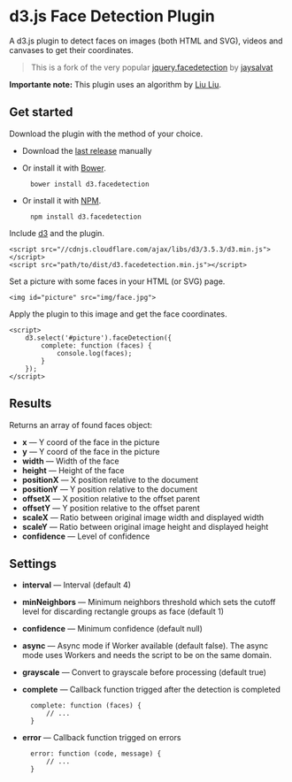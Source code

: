 d3.js Face Detection Plugin
============================

A d3.js plugin to detect faces on images (both HTML and SVG), videos and canvases to get their coordinates.

> This is a fork of the very popular [jquery.facedetection](http://facedetection.jaysalvat.com) by [jaysalvat](https://github.com/jaysalvat)

**Importante note:** This plugin uses an algorithm by [Liu Liu](http://liuliu.me/).

Get started
-----------

Download the plugin with the method of your choice.

- Download the [last release](https://github.com/nicksrandall/d3.facedetection/archive/v3.0.0.tar.gz) manually
- Or install it with [Bower](http://bower.io/).

        bower install d3.facedetection

- Or install it with [NPM](https://www.npmjs.org/package/d3.facedetection).

        npm install d3.facedetection

Include [d3](https://github.com/mbostock/d3/releases/download/v3.5.3/d3.zip) and the plugin.

    <script src="//cdnjs.cloudflare.com/ajax/libs/d3/3.5.3/d3.min.js"></script> 
    <script src="path/to/dist/d3.facedetection.min.js"></script> 

Set a picture with some faces in your HTML (or SVG) page.

    <img id="picture" src="img/face.jpg">

Apply the plugin to this image and get the face coordinates.

    <script>
        d3.select('#picture').faceDetection({
            complete: function (faces) {
                console.log(faces);
            }
        });
    </script> 

Results
-------

Returns an array of found faces object:

- **x** — Y coord of the face in the picture
- **y** — Y coord of the face in the picture
- **width** — Width of the face
- **height** — Height of the face
- **positionX** — X position relative to the document
- **positionY** — Y position relative to the document
- **offsetX** — X position relative to the offset parent
- **offsetY** — Y position relative to the offset parent
- **scaleX** — Ratio between original image width and displayed width
- **scaleY** — Ratio between original image height and displayed height
- **confidence** — Level of confidence

Settings
--------
- **interval** — Interval (default 4)
- **minNeighbors** — Minimum neighbors threshold which sets the cutoff level for discarding rectangle groups as face (default 1)
- **confidence** — Minimum confidence (default null)
- **async** — Async mode if Worker available (default false). The async mode uses Workers and needs the script to be on the same domain.
- **grayscale** — Convert to grayscale before processing (default true)
- **complete** — Callback function trigged after the detection is completed

        complete: function (faces) {
            // ...
        }
    
- **error** — Callback function trigged on errors

        error: function (code, message) {
            // ...
        }
   
